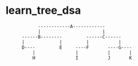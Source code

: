 # learn_tree_dsa

                ------------A------------
                |                       |
          ------B--------         ------C------
          |             |         |           |
          D----         E     ----F       ----G----
              |               |           |       |
              H               I           J       K

